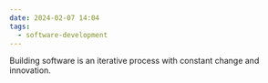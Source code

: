 ```yaml
---
date: 2024-02-07 14:04
tags:
  - software-development
---
```


Building software is an iterative process with constant change and innovation. 